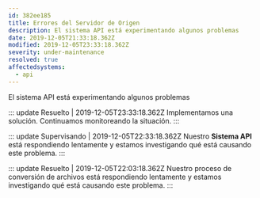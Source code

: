 ```yaml
---
id: 382ee185
title: Errores del Servidor de Origen
description: El sistema API está experimentando algunos problemas
date: 2019-12-05T21:33:18.362Z
modified: 2019-12-05T23:33:18.362Z
severity: under-maintenance
resolved: true
affectedsystems:
  - api
---
```


El sistema API está experimentando algunos problemas


::: update Resuelto | 2019-12-05T23:33:18.362Z
Implementamos una solución. Continuamos monitoreando la situación.
:::

::: update Supervisando | 2019-12-05T22:33:18.362Z
Nuestro **Sistema API** está respondiendo lentamente y estamos investigando qué está causando este problema.
:::

::: update Resuelto | 2019-12-05T22:03:18.362Z
Nuestro proceso de conversión de archivos está respondiendo lentamente y estamos investigando qué está causando este problema.
:::

